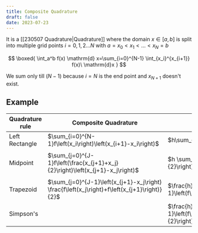 ```yaml
---
title: Composite Quadrature
draft: false
date: 2023-07-23
---
```


It is a [[230507 Quadrature|Quadrature]] where the domain $x\in[a,b]$ is split into multiple grid points $i=0,1,2\dots N$ with $a = x_0 < x_1 < \dots < x_N = b$

$$
\boxed{
\int_a^b f(x) \mathrm{d} x=\sum_{i=0}^{N-1} \int_{x_i}^{x_{i+1}} f(x)\ \mathrm{d}x
}
$$

We sum only till $(N-1)$ because $i=N$ is the end point and $x_{N+1}$ doesn't exist.  
## Example 
| Quadrature rule | Composite Quadrature | Fixed Step |
| -------- |  --------- |------- |
| Left Rectangle| $\sum_{i=0}^{N-1}f\left(x_i\right)\left(x_{i+1}-x_i\right)$|$h\sum_{j=0}^{J-1}f\left(x_j\right)$       |
|||
| Midpoint  |  $\sum_{j=0}^{J-1}f\left(\frac{x_{j+1}+x_j}{2}\right)\left(x_{j+1}-x_j\right)$ |$h \sum_{j=0}^{J-1} f\left(\frac{x_{j+1}+x_j}{2}\right)$        |
|||
|Trapezoid| $\sum_{j=0}^{J-1}\left(x_{j+1}-x_j\right) \frac{f\left(x_j\right)+f\left(x_{j+1}\right)}{2}$  | $\frac{h}{2} \sum_{j=0}^{J-1}\left(f\left(x_j\right)+f\left(x_{j+1}\right)\right)$|
|Simpson's|| $\frac{h}{6} \sum_{j=0}^{J-1}\left(f\left(x_j\right)+4 f\left(\frac{x_j+x_{j+1}}{2}\right)+f\left(x_{j+1}\right)\right)$|

